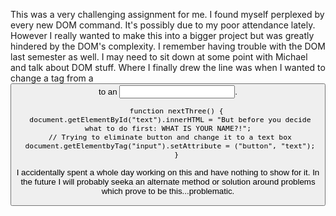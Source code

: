 This was a very challenging assignment for me. I found myself perplexed by every new DOM command. It's possibly due to my poor attendance lately. However I really wanted to make this into a bigger project but was greatly hindered by the DOM's complexity. I remember having trouble with the DOM last semester as well. I may need to sit down at some point with Michael and talk about DOM stuff. Where I finally drew the line was when I wanted to change a tag from a <button> to an <input>.

        function nextThree() {
     document.getElementById("text").innerHTML = "But before you decide what to do first: WHAT IS YOUR NAME?!";
     // Trying to eliminate button and change it to a text box
     document.getElementbyTag("input").setAttribute = ("button", "text");
        }
        
I accidentally spent a whole day working on this and have nothing to show for it. In the future I will probably seeka an alternate method or solution around problems which prove to be this...problematic.    
